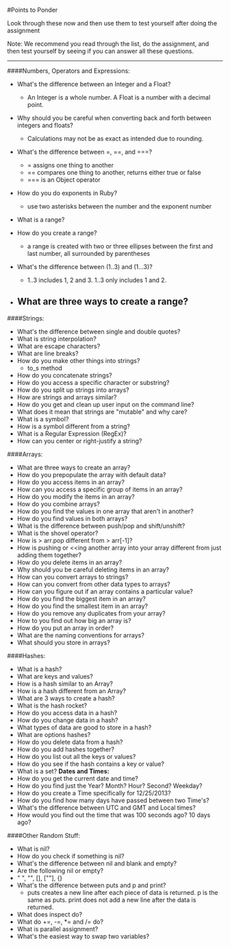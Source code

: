 #Points to Ponder

Look through these now and then use them to test yourself after doing the assignment

Note: We recommend you read through the list, do the assignment, and then test yourself by seeing if you can answer all these questions.
***
####Numbers, Operators and Expressions:
- What's the difference between an Integer and a Float?
  - An Integer is a whole number. A Float is a number with a decimal point. 

- Why should you be careful when converting back and forth between integers and floats?
  - Calculations may not be as exact as intended due to rounding.

- What's the difference between =, ==, and ===?
  - = assigns one thing to another 
  - == compares one thing to another, returns either true or false
  - === is an Object operator

- How do you do exponents in Ruby?
  - use two asterisks between the number and the exponent number

- What is a range?

- How do you create a range?
  - a range is created with two or three ellipses between the first and last number, all surrounded by parentheses

- What's the difference between (1..3) and (1...3)?
  - 1..3 includes 1, 2 and 3. 1..3 only includes 1 and 2.

- What are three ways to create a range?
  - 

####Strings:
- What's the difference between single and double quotes?
- What is string interpolation?
- What are escape characters?
- What are line breaks?
- How do you make other things into strings?
  - to_s method
- How do you concatenate strings?
- How do you access a specific character or substring?
- How do you split up strings into arrays?
- How are strings and arrays similar?
- How do you get and clean up user input on the command line?
- What does it mean that strings are "mutable" and why care?
- What is a symbol?
- How is a symbol different from a string?
- What is a Regular Expression (RegEx)?
- How can you center or right-justify a string?

####Arrays:
- What are three ways to create an array?
- How do you prepopulate the array with default data?
- How do you access items in an array?
- How can you access a specific group of items in an array?
- How do you modify the items in an array?
- How do you combine arrays?
- How do you find the values in one array that aren't in another?
- How do you find values in both arrays?
- What is the difference between push/pop and shift/unshift?
- What is the shovel operator?
- How is > arr.pop different from > arr[-1]?
- How is pushing or <<ing another array into your array different from just adding them together?
- How do you delete items in an array?
- Why should you be careful deleting items in an array?
- How can you convert arrays to strings?
- How can you convert from other data types to arrays?
- How can you figure out if an array contains a particular value?
- How do you find the biggest item in an array?
- How do you find the smallest item in an array?
- How do you remove any duplicates from your array?
- How to you find out how big an array is?
- How do you put an array in order?
- What are the naming conventions for arrays?
- What should you store in arrays?

####Hashes:
- What is a hash?
- What are keys and values?
- How is a hash similar to an Array?
- How is a hash different from an Array?
- What are 3 ways to create a hash?
- What is the hash rocket?
- How do you access data in a hash?
- How do you change data in a hash?
- What types of data are good to store in a hash?
- What are options hashes?
- How do you delete data from a hash?
- How do you add hashes together?
- How do you list out all the keys or values?
- How do you see if the hash contains a key or value?
- What is a set?
**Dates and Times:**
- How do you get the current date and time?
- How do you find just the Year? Month? Hour? Second? Weekday?
- How do you create a Time specifically for 12/25/2013?
- How do you find how many days have passed between two Time's?
- What's the difference between UTC and GMT and Local times?
- How would you find out the time that was 100 seconds ago? 10 days ago?

####Other Random Stuff:
- What is nil?
- How do you check if something is nil?
- What's the difference between nil and blank and empty?
- Are the following nil or empty?
- " ", "", [], [""], {}
- What's the difference between puts and p and print?
  - puts creates a new line after each piece of data is returned. p is the same as puts. print does not add a new line after the data is returned.
- What does inspect do?
- What do +=, -=, *= and /= do?
- What is parallel assignment?
- What's the easiest way to swap two variables?